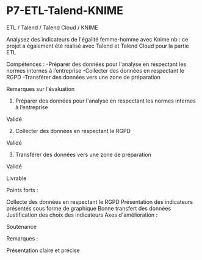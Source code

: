 # P7-ETL-Talend-KNIME
ETL / Talend / Talend Cloud / KNIME

Analysez des indicateurs de l'égalité femme-homme avec Knime
nb : ce projet a également été réalisé avec Talend et Talend Cloud pour la partie ETL

Compétences : 
-Préparer des données pour l'analyse en respectant les normes internes à l’entreprise
-Collecter des données en respectant le RGPD
-Transférer des données vers une zone de préparation

Remarques sur l'évaluation

1. Préparer des données pour l'analyse en respectant les normes internes à l’entreprise

Validé 

2. Collecter des données en respectant le RGPD

Validé

3. Transférer des données vers une zone de préparation

Validé 

Livrable

Points forts :

Collecte des données en respectant le RGPD
Présentation des indicateurs présentés sous forme de graphique
Bonne transfert des données 
Justification des choix des indicateurs
Axes d'amélioration :


Soutenance

Remarques :

Présentation claire et précise
